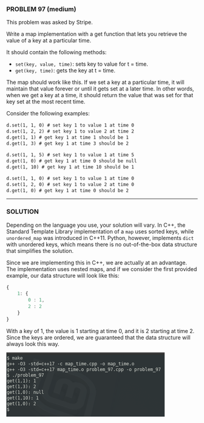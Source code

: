 ### PROBLEM 97 (medium)

This problem was asked by Stripe.

Write a map implementation with a get function that lets you retrieve the value of a key at a particular time.

It should contain the following methods:

- `set(key, value, time)`: sets key to value for t = time.
- `get(key, time)`: gets the key at t = time.

The map should work like this. If we set a key at a particular time, it will maintain that value forever or until it gets set at a later time. In other words, when we get a key at a time, it should return the value that was set for that key set at the most recent time.

Consider the following examples:
```
d.set(1, 1, 0) # set key 1 to value 1 at time 0
d.set(1, 2, 2) # set key 1 to value 2 at time 2
d.get(1, 1) # get key 1 at time 1 should be 1
d.get(1, 3) # get key 1 at time 3 should be 2
```
```
d.set(1, 1, 5) # set key 1 to value 1 at time 5
d.get(1, 0) # get key 1 at time 0 should be null
d.get(1, 10) # get key 1 at time 10 should be 1
```
```
d.set(1, 1, 0) # set key 1 to value 1 at time 0
d.set(1, 2, 0) # set key 1 to value 2 at time 0
d.get(1, 0) # get key 1 at time 0 should be 2
```
---
### SOLUTION

Depending on the language you use, your solution will vary. In C++, the Standard Template Library implementation of a `map` uses sorted keys, while `unordered_map` was introduced in C++11. Python, however, implements `dict` with unordered keys, which means there is no out-of-the-box data structure that simplifies the solution.

Since we are implementing this in C++, we are actually at an advantage. The implementation uses nested maps, and if we consider the first provided example, our data structure will look like this:

```javascript
{
    1: {
        0 : 1,
        2 : 2
    }
}
```
With a key of 1, the value is 1 starting at time 0, and it is 2 starting at time 2. Since the keys are ordered, we are guaranteed that the data structure will always look this way.

![output](images/output.png "output")
